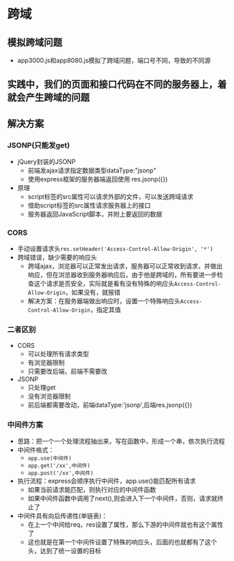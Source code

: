 # 跨域

## 模拟跨域问题
 - app3000.js和app8080.js模拟了跨域问题，端口号不同，导致的不同源

## 实践中，我们的页面和接口代码在不同的服务器上，着就会产生跨域的问题

## 解决方案

### JSONP(只能发get)
 - jQuery封装的JSONP
   - 前端发ajax请求指定数据类型dataType:"jsonp"
   - 使用express框架的服务器端返回使用 res.jsonp({})
 - 原理
   - script标签的src属性可以请求外部的文件，可以发送跨域请求
   - 借助script标签的src属性请求服务器上的接口
   - 服务器返回JavaScript脚本，并附上要返回的数据

### CORS

 - 手动设置请求头`res.setHeader('Access-Control-Allow-Origin', '*')`
 - 跨域错误，缺少需要的响应头
   - 跨域ajax，浏览器可以正常发出请求，服务器可以正常收到请求，并做出响应，但在浏览器收到服务器响应后，由于他是跨域的，所有要进一步检查这个请求是否安全，实际就是看有没有特殊的响应头`Access-Control-Allow-Origin`，如果没有，就报错
   - 解决方案：在服务器端做出响应时，设置一个特殊响应头`Access-Control-Allow-Origin`，指定其值

### 二者区别
 - CORS
   - 可以处理所有请求类型
   - 有浏览器限制
   - 只需要改后端，前端不需要改
 - JSONP
   - 只处理get
   - 没有浏览器限制
   - 前后端都需要改动，前端dataType:'jsonp',后端res.jsonp({})

### 中间件方案
 - 思路：把一个一个处理流程抽出来，写在函数中，形成一个串，依次执行流程
 - 中间件格式：
   - `app.use(中间件)`
   - `app.get('/xx',中间件)`
   - `app.post('/xx',中间件)`
 - 执行流程：express会顺序执行中间件，app.use()能匹配所有请求
   - 如果当前请求能匹配，则执行对应的中间件函数
   - 如果中间件函数中调用了next(),则会进入下一个中间件，否则，请求就终止了
 - 中间件具有向后传递性(单链表)：
   - 在上一个中间给req，res设置了属性，那么下游的中间件就也有这个属性了
   - 这也就是在第一个中间件设置了特殊的响应头，后面的也就都有了这个头，达到了统一设置的目标